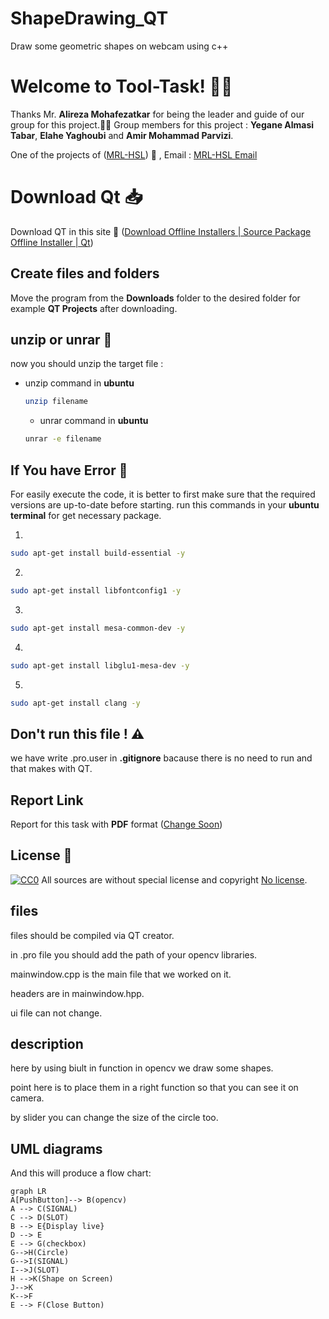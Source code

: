 
# ShapeDrawing_QT
Draw some geometric shapes on webcam  using c++
# Welcome to Tool-Task! 👋🏻

Thanks Mr. **Alireza Mohafezatkar** for being the leader and guide of our group for this project.🙏🏻 Group members for this project : **Yegane Almasi Tabar**, **Elahe Yaghoubi** and **Amir Mohammad Parvizi**.

One of the projects of ([MRL-HSL](https://www.bing.com/ck/a?!&&p=b14cb7c50279c4740f8b0c55a298b4824311331e3082172cb69786d536ceb430JmltdHM9MTY1NDkwNTYwMCZpZ3VpZD0yOTg5MWM5ZC1jMzUzLTY3NzUtMGM5Yy0wZDI4YzI4MTY2NDQmaW5zaWQ9NTE2MA&ptn=3&fclid=29891c9d-c353-6775-0c9c-0d28c2816644&u=a1aHR0cHM6Ly9zaXRlcy5nb29nbGUuY29tL3ZpZXcvbXJsLWhzbA&ntb=1)) 🤖
, Email : [MRL-HSL Email](mrl.humanoidrobots@gmail.com)

# Download Qt 📥
Download QT in this site 🔗 ([Download Offline Installers | Source Package Offline Installer | Qt](https://www.qt.io/offline-installers))

## Create files and folders
Move the program from the **Downloads** folder to the desired folder for example **QT Projects** after downloading.

## unzip or unrar 📂
now you should unzip the target file :

* unzip command in **ubuntu**

   ```sh
   unzip filename
   ```
   * unrar command in **ubuntu**

   ```sh
   unrar -e filename
   ```


## If You have Error 🐞
For easily execute the code, it is better to first make sure that the required versions are up-to-date before starting.
run this commands in your **ubuntu terminal** for get necessary package.

1. 
  ```sh
  sudo apt-get install build-essential -y
  ```
2. 
  ```sh
  sudo apt-get install libfontconfig1 -y 
  ```
3. 
  ```sh
  sudo apt-get install mesa-common-dev -y
  ```
  4. 
  ```sh
  sudo apt-get install libglu1-mesa-dev -y
  ```
  5. 
  ```sh
  sudo apt-get install clang -y
  ```

## Don't run this file ! ⚠️

we have write .pro.user in **.gitignore** bacause there is no need to run and that makes with QT.

## Report Link

Report for this task with **PDF** format ([Change Soon](https://www.qt.io/offline-installers))

## License 🤗
[![CC0](https://licensebuttons.net/p/zero/1.0/88x31.png)](https://licenses.com)
All  sources are without special license and copyright [No license]().

## files

files should be compiled via QT creator.

in .pro file you should add the path of your opencv libraries.

mainwindow.cpp is the main file that we worked on it.

headers are in mainwindow.hpp.

ui file can not change.


## description
here by using biult in function in opencv we draw some shapes.

point here is to place them in a right function so that you can see it on camera.

by  slider you can change the size of the circle too.


## UML diagrams


And this will produce a flow chart:

```mermaid
graph LR
A[PushButton]--> B(opencv)
A --> C(SIGNAL)
C --> D(SLOT)
B --> E{Display live}
D --> E
E --> G(checkbox)
G-->H(Circle)
G-->I(SIGNAL)
I-->J(SLOT)
H -->K(Shape on Screen)
J-->K
K-->F
E --> F(Close Button)




